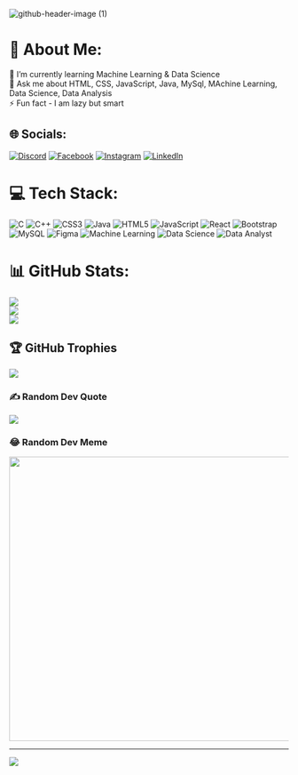 ![github-header-image (1)](https://user-images.githubusercontent.com/76098066/221282499-83e4aa98-fa20-45d1-9008-913d2d363e33.svg)

# 💫 About Me:
🌱 I’m currently learning Machine Learning & Data Science <br>💬 Ask me about HTML, CSS, JavaScript, Java, MySql, MAchine Learning, Data Science, Data Analysis<br>⚡ Fun fact - I am lazy but smart


## 🌐 Socials:
[![Discord](https://img.shields.io/badge/Discord-%237289DA.svg?logo=discord&logoColor=white)](https://discord.gg/YashKumarBhatia#6676) [![Facebook](https://img.shields.io/badge/Facebook-%231877F2.svg?logo=Facebook&logoColor=white)](https://facebook.com/https://www.facebook.com/yash.bhatia.585) [![Instagram](https://img.shields.io/badge/Instagram-%23E4405F.svg?logo=Instagram&logoColor=white)](https://instagram.com/yash_kumar_bhatia) [![LinkedIn](https://img.shields.io/badge/LinkedIn-%230077B5.svg?logo=linkedin&logoColor=white)](https://linkedin.com/in/yashbhatia10) 

# 💻 Tech Stack:
![C](https://img.shields.io/badge/c-%2300599C.svg?style=for-the-badge&logo=c&logoColor=white) ![C++](https://img.shields.io/badge/c++-%2300599C.svg?style=for-the-badge&logo=c%2B%2B&logoColor=white) ![CSS3](https://img.shields.io/badge/css3-%231572B6.svg?style=for-the-badge&logo=css3&logoColor=white) ![Java](https://img.shields.io/badge/java-%23ED8B00.svg?style=for-the-badge&logo=java&logoColor=white) ![HTML5](https://img.shields.io/badge/html5-%23E34F26.svg?style=for-the-badge&logo=html5&logoColor=white) ![JavaScript](https://img.shields.io/badge/javascript-%23323330.svg?style=for-the-badge&logo=javascript&logoColor=%23F7DF1E) ![React](https://img.shields.io/badge/react-%2320232a.svg?style=for-the-badge&logo=react&logoColor=%2361DAFB) ![Bootstrap](https://img.shields.io/badge/bootstrap-%23563D7C.svg?style=for-the-badge&logo=bootstrap&logoColor=white) ![MySQL](https://img.shields.io/badge/mysql-%2300f.svg?style=for-the-badge&logo=mysql&logoColor=white) 	![Figma](https://img.shields.io/badge/figma-%23F24E1E.svg?style=for-the-badge&logo=figma&logoColor=white)  ![Machine Learning](https://img.shields.io/badge/mysql-%2300f.svg?style=for-the-badge&logo=mysql&logoColor=white)  ![Data Science](https://img.shields.io/badge/mysql-%2300f.svg?style=for-the-badge&logo=mysql&logoColor=white)  ![Data Analyst](https://img.shields.io/badge/mysql-%2300f.svg?style=for-the-badge&logo=mysql&logoColor=white)
# 📊 GitHub Stats:
![](https://github-readme-stats.vercel.app/api?username=yashbhatia10&theme=radical&hide_border=true&include_all_commits=true&count_private=true)<br/>
![](https://github-readme-streak-stats.herokuapp.com/?user=yashbhatia10&theme=radical&hide_border=true)<br/>
![](https://github-readme-stats.vercel.app/api/top-langs/?username=yashbhatia10&theme=radical&hide_border=true&include_all_commits=true&count_private=true&layout=compact)

## 🏆 GitHub Trophies
![](https://github-profile-trophy.vercel.app/?username=yashbhatia10&theme=discord&no-frame=false&no-bg=true&margin-w=4)

### ✍️ Random Dev Quote
![](https://quotes-github-readme.vercel.app/api?type=horizontal&theme=radical)

### 😂 Random Dev Meme
<img src="https://random-memer.herokuapp.com/" width="512px"/>

---
[![](https://visitcount.itsvg.in/api?id=yashbhatia10&icon=6&color=0)](https://visitcount.itsvg.in)

<!-- Proudly created with GPRM ( https://gprm.itsvg.in ) -->
